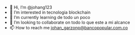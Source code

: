 - 👋 Hi, I’m @johang123 
- 👀 I’m interested in tecnologia blockchain
- 🌱 I’m currently learning de todo un poco
- 💞️ I’m looking to collaborate on todo lo que este a mi alcance
- 📫 How to reach me johan_garzonp@bancopopular.com.co

<!---
johang123/johang123 is a ✨ special ✨ repository because its `README.md` (this file) appears on your GitHub profile.
You can click the Preview link to take a look at your changes.
--->
